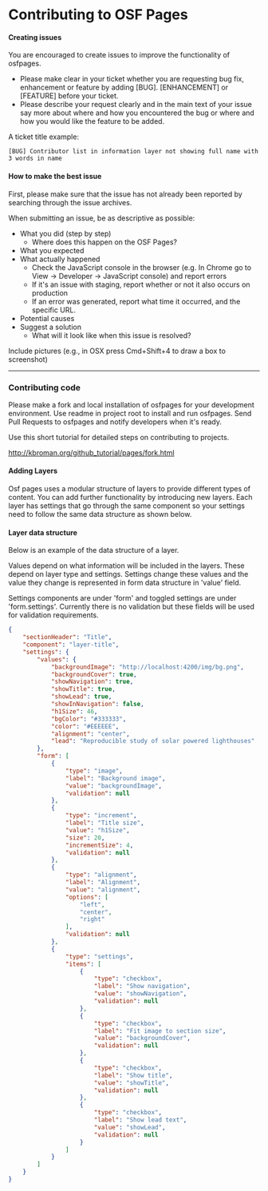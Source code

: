# Contributing to OSF Pages

#### Creating issues
You are encouraged to create issues to improve the functionality of osfpages. 
- Please make clear in your ticket whether you are requesting bug fix, enhancement or feature by adding [BUG]. [ENHANCEMENT] or [FEATURE] before your ticket. 
- Please describe your request clearly and in the main text of your issue say more about where and how you encountered the bug or where and how you would like the feature to be added. 

A ticket title example:

    [BUG] Contributor list in information layer not showing full name with 3 words in name
    
#### How to make the best issue

First, please make sure that the issue has not already been reported by searching through the issue archives. 

When submitting an issue, be as descriptive as possible: 
* What you did (step by step)
    * Where does this happen on the OSF Pages?
* What you expected
* What actually happened 
    * Check the JavaScript console in the browser (e.g. In Chrome go to View → Developer → JavaScript console) and report errors 
    * If it's an issue with staging, report whether or not it also occurs on production 
    * If an error was generated, report what time it occurred, and the specific URL.
* Potential causes 
* Suggest a solution
    * What will it look like when this issue is resolved? 

Include pictures (e.g., in OSX press Cmd+Shift+4 to draw a box to screenshot)


--- 
### Contributing code
Please make a fork and local installation of osfpages for your development environment. Use readme in project root to install and run osfpages. Send Pull Requests to osfpages and notify developers when it's ready. 

Use this short tutorial for detailed steps on contributing to projects. 

http://kbroman.org/github_tutorial/pages/fork.html 


#### Adding Layers
Osf pages uses a modular structure of layers to provide different types of content. You can add further functionality by introducing new layers. Each layer has settings that go through the same component so your settings need to follow the same data structure as shown below. 


#### Layer data structure

Below is an example of the data structure of a layer. 

Values depend on what information will be included in the layers. These depend on layer type and settings. Settings change these values and the value they change is represented in form data structure in 'value' field. 

Settings components are under 'form' and toggled settings are under 'form.settings'. Currently there is no validation but these fields will be used for validation requirements. 

```json
{
    "sectionHeader": "Title",
    "component": "layer-title",
    "settings": {
        "values": {
            "backgroundImage": "http://localhost:4200/img/bg.png",
            "backgroundCover": true,
            "showNavigation": true,
            "showTitle": true,
            "showLead": true,
            "showInNavigation": false,
            "h1Size": 46,
            "bgColor": "#333333",
            "color": "#EEEEEE",
            "alignment": "center",
            "lead": "Reproducible study of solar powered lighthouses"
        },
        "form": [
            {
                "type": "image",
                "label": "Background image",
                "value": "backgroundImage",
                "validation": null
            },
            {
                "type": "increment",
                "label": "Title size",
                "value": "h1Size",
                "size": 20,
                "incrementSize": 4,
                "validation": null
            },
            {
                "type": "alignment",
                "label": "Alignment",
                "value": "alignment",
                "options": [
                    "left",
                    "center",
                    "right"
                ],
                "validation": null
            },
            {
                "type": "settings",
                "items": [
                    {
                        "type": "checkbox",
                        "label": "Show navigation",
                        "value": "showNavigation",
                        "validation": null
                    },
                    {
                        "type": "checkbox",
                        "label": "Fit image to section size",
                        "value": "backgroundCover",
                        "validation": null
                    },
                    {
                        "type": "checkbox",
                        "label": "Show title",
                        "value": "showTitle",
                        "validation": null
                    },
                    {
                        "type": "checkbox",
                        "label": "Show lead text",
                        "value": "showLead",
                        "validation": null
                    }
                ]
            }
        ]
    }
}
   ```
